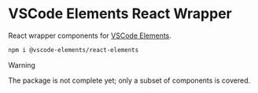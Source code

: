 # VSCode Elements React Wrapper

React wrapper components for [VSCode Elements](https://vscode-elements.github.io).

```bash
npm i @vscode-elements/react-elements
```

> [!WARNING]
> The package is not complete yet; only a subset of components is covered.